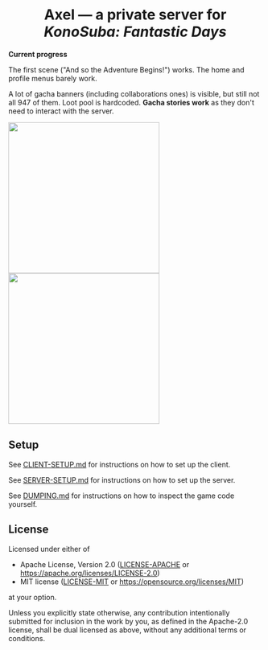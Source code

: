 <div align="center">

# Axel — a private server for *KonoSuba: Fantastic Days*

</div>

**Current progress**

The first scene ("And so the Adventure Begins!") works.
The home and profile menus barely work.

A lot of gacha banners (including collaborations ones) is visible, but still not all 947 of them.
Loot pool is hardcoded. **Gacha stories work** as they don't need to interact with the server.

<p>
  <img src="https://files.catbox.moe/xvvt4z.png" width="300px">
  <img src="https://files.catbox.moe/x6a55m.png" width="300px">
</p>

## Setup

See [CLIENT-SETUP.md](CLIENT-SETUP.md) for instructions on how to set up the client.

See [SERVER-SETUP.md](SERVER-SETUP.md) for instructions on how to set up the server.

See [DUMPING.md](DUMPING.md) for instructions on how to inspect the game code yourself.

## License

Licensed under either of

* Apache License, Version 2.0
  ([LICENSE-APACHE](LICENSE-APACHE) or https://apache.org/licenses/LICENSE-2.0)
* MIT license
  ([LICENSE-MIT](LICENSE-MIT) or https://opensource.org/licenses/MIT)

at your option.

Unless you explicitly state otherwise, any contribution intentionally submitted
for inclusion in the work by you, as defined in the Apache-2.0 license, shall be
dual licensed as above, without any additional terms or conditions.
